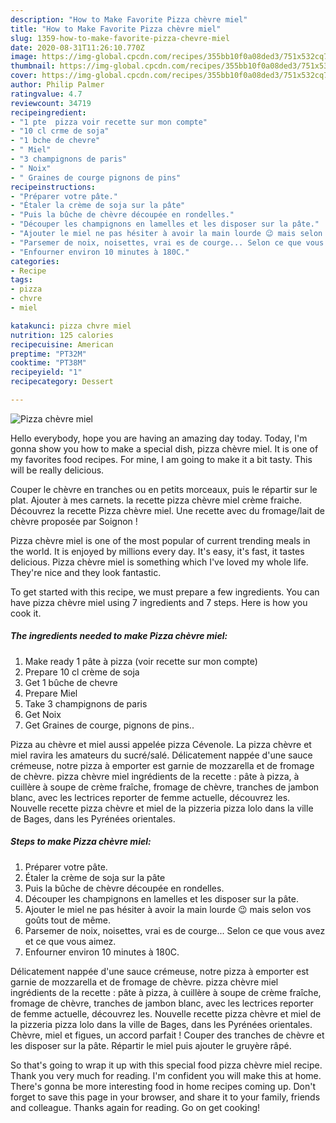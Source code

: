 ```yaml
---
description: "How to Make Favorite Pizza chèvre miel"
title: "How to Make Favorite Pizza chèvre miel"
slug: 1359-how-to-make-favorite-pizza-chevre-miel
date: 2020-08-31T11:26:10.770Z
image: https://img-global.cpcdn.com/recipes/355bb10f0a08ded3/751x532cq70/pizza-chevre-miel-photo-principale-de-la-recette.jpg
thumbnail: https://img-global.cpcdn.com/recipes/355bb10f0a08ded3/751x532cq70/pizza-chevre-miel-photo-principale-de-la-recette.jpg
cover: https://img-global.cpcdn.com/recipes/355bb10f0a08ded3/751x532cq70/pizza-chevre-miel-photo-principale-de-la-recette.jpg
author: Philip Palmer
ratingvalue: 4.7
reviewcount: 34719
recipeingredient:
- "1 pte  pizza voir recette sur mon compte"
- "10 cl crme de soja"
- "1 bche de chevre"
- " Miel"
- "3 champignons de paris"
- " Noix"
- " Graines de courge pignons de pins"
recipeinstructions:
- "Préparer votre pâte."
- "Étaler la crème de soja sur la pâte"
- "Puis la bûche de chèvre découpée en rondelles."
- "Découper les champignons en lamelles et les disposer sur la pâte."
- "Ajouter le miel ne pas hésiter à avoir la main lourde 😉 mais selon vos goûts tout de même."
- "Parsemer de noix, noisettes, vrai es de courge... Selon ce que vous avez et ce que vous aimez."
- "Enfourner environ 10 minutes à 180C."
categories:
- Recipe
tags:
- pizza
- chvre
- miel

katakunci: pizza chvre miel 
nutrition: 125 calories
recipecuisine: American
preptime: "PT32M"
cooktime: "PT38M"
recipeyield: "1"
recipecategory: Dessert

---
```



![Pizza chèvre miel](https://img-global.cpcdn.com/recipes/355bb10f0a08ded3/751x532cq70/pizza-chevre-miel-photo-principale-de-la-recette.jpg)

Hello everybody, hope you are having an amazing day today. Today, I'm gonna show you how to make a special dish, pizza chèvre miel. It is one of my favorites food recipes. For mine, I am going to make it a bit tasty. This will be really delicious.

Couper le chèvre en tranches ou en petits morceaux, puis le répartir sur le plat. Ajouter à mes carnets. la recette pizza chèvre miel crème fraiche. Découvrez la recette Pizza chèvre miel. Une recette avec du fromage/lait de chèvre proposée par Soignon !

Pizza chèvre miel is one of the most popular of current trending meals in the world. It is enjoyed by millions every day. It's easy, it's fast, it tastes delicious. Pizza chèvre miel is something which I've loved my whole life. They're nice and they look fantastic.


To get started with this recipe, we must prepare a few ingredients. You can have pizza chèvre miel using 7 ingredients and 7 steps. Here is how you cook it.

<!--inarticleads1-->

##### The ingredients needed to make Pizza chèvre miel:

1. Make ready 1 pâte à pizza (voir recette sur mon compte)
1. Prepare 10 cl crème de soja
1. Get 1 bûche de chevre
1. Prepare  Miel
1. Take 3 champignons de paris
1. Get  Noix
1. Get  Graines de courge, pignons de pins..


Pizza au chèvre et miel aussi appelée pizza Cévenole. La pizza chèvre et miel ravira les amateurs du sucré/salé. Délicatement nappée d&#39;une sauce crémeuse, notre pizza à emporter est garnie de mozzarella et de fromage de chèvre. pizza chèvre miel ingrédients de la recette : pâte à pizza, à cuillère à soupe de crème fraîche, fromage de chèvre, tranches de jambon blanc, avec les lectrices reporter de femme actuelle, découvrez les. Nouvelle recette pizza chèvre et miel de la pizzeria pizza lolo dans la ville de Bages, dans les Pyrénées orientales. 

<!--inarticleads2-->

##### Steps to make Pizza chèvre miel:

1. Préparer votre pâte.
1. Étaler la crème de soja sur la pâte
1. Puis la bûche de chèvre découpée en rondelles.
1. Découper les champignons en lamelles et les disposer sur la pâte.
1. Ajouter le miel ne pas hésiter à avoir la main lourde 😉 mais selon vos goûts tout de même.
1. Parsemer de noix, noisettes, vrai es de courge... Selon ce que vous avez et ce que vous aimez.
1. Enfourner environ 10 minutes à 180C.


Délicatement nappée d&#39;une sauce crémeuse, notre pizza à emporter est garnie de mozzarella et de fromage de chèvre. pizza chèvre miel ingrédients de la recette : pâte à pizza, à cuillère à soupe de crème fraîche, fromage de chèvre, tranches de jambon blanc, avec les lectrices reporter de femme actuelle, découvrez les. Nouvelle recette pizza chèvre et miel de la pizzeria pizza lolo dans la ville de Bages, dans les Pyrénées orientales. Chèvre, miel et figues, un accord parfait ! Couper des tranches de chèvre et les disposer sur la pâte. Répartir le miel puis ajouter le gruyère râpé. 

So that's going to wrap it up with this special food pizza chèvre miel recipe. Thank you very much for reading. I'm confident you will make this at home. There's gonna be more interesting food in home recipes coming up. Don't forget to save this page in your browser, and share it to your family, friends and colleague. Thanks again for reading. Go on get cooking!
